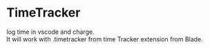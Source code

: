 # TimeTracker
log time in vscode and charge.   
It will work with .timetracker from time Tracker extension from Blade.
